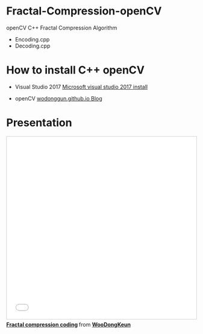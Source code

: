 # Fractal-Compression-openCV
openCV C++ Fractal Compression Algorithm

- Encoding.cpp
- Decoding.cpp



# How to install C++ openCV

- Visual Studio 2017
[Microsoft visual studio 2017 install](https://docs.microsoft.com/ko-kr/visualstudio/install/install-visual-studio)

- openCV
[wodonggun.github.io Blog](https://wodonggun.github.io/wodonggun.github.io/study/C++-openCV-%EC%84%A4%EC%B9%98-%EB%B0%8F-%EC%84%B8%ED%8C%85.html)




# Presentation

<iframe src="//www.slideshare.net/slideshow/embed_code/key/hXds2LFhttRFB4" width="595" height="485" frameborder="0" marginwidth="0" marginheight="0" scrolling="no" style="border:1px solid #CCC; border-width:1px; margin-bottom:5px; max-width: 100%;" allowfullscreen> </iframe> <div style="margin-bottom:5px"> <strong> <a href="//www.slideshare.net/WooDongKeun/fractal-compression-coding" title="Fractal compression coding" target="_blank">Fractal compression coding</a> </strong> from <strong><a href="//www.slideshare.net/WooDongKeun" target="_blank">WooDongKeun</a></strong> </div>


# 

